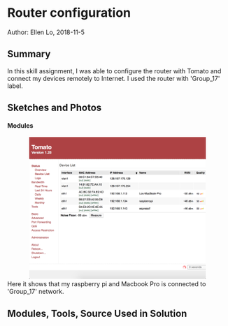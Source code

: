 #  Router configuration

Author: Ellen Lo, 2018-11-5

## Summary
In this skill assignment, I was able to configure the router with Tomato and connect my devices remotely to Internet. I used the router with 'Group_17' label.

## Sketches and Photos
#### Modules
<center><img src="./img/devicelist.png" width="80%" /></center>
Here it shows that my raspberry pi and Macbook Pro is connected to 'Group_17' network.

## Modules, Tools, Source Used in Solution
